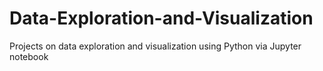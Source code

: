 # Data-Exploration-and-Visualization
Projects on data exploration and visualization using Python via Jupyter notebook
